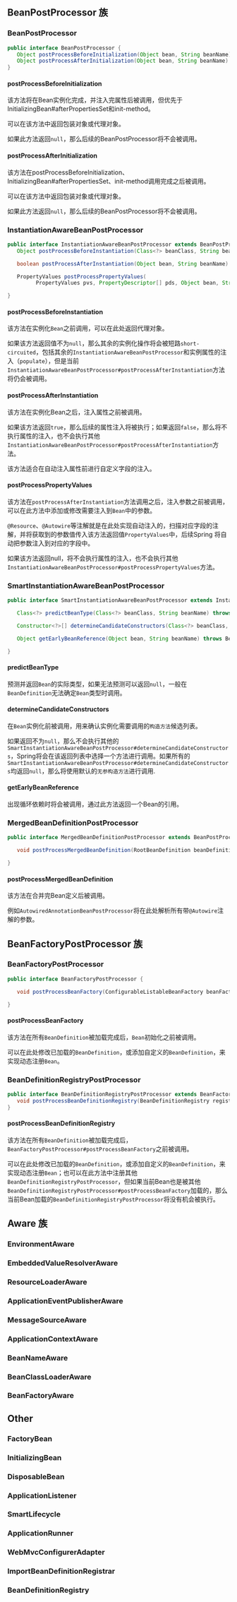 

## BeanPostProcessor 族

### BeanPostProcessor

```java
public interface BeanPostProcessor {
   Object postProcessBeforeInitialization(Object bean, String beanName) throws BeansException;
   Object postProcessAfterInitialization(Object bean, String beanName) throws BeansException;
}
```



#### postProcessBeforeInitialization

该方法将在Bean实例化完成，并注入完属性后被调用，但优先于InitializingBean#afterPropertiesSet和init-method。

可以在该方法中返回包装对象或代理对象。

如果此方法返回`null`，那么后续的BeanPostProcessor将不会被调用。

#### postProcessAfterInitialization

该方法在postProcessBeforeInitialization、InitializingBean#afterPropertiesSet、init-method调用完成之后被调用。

可以在该方法中返回包装对象或代理对象。

如果此方法返回`null`，那么后续的BeanPostProcessor将不会被调用。

### InstantiationAwareBeanPostProcessor

```java
public interface InstantiationAwareBeanPostProcessor extends BeanPostProcessor {
   Object postProcessBeforeInstantiation(Class<?> beanClass, String beanName) throws BeansException;

   boolean postProcessAfterInstantiation(Object bean, String beanName) throws BeansException;

   PropertyValues postProcessPropertyValues(
         PropertyValues pvs, PropertyDescriptor[] pds, Object bean, String beanName) throws BeansException;

}
```

#### postProcessBeforeInstantiation

该方法在实例化`Bean`之前调用，可以在此处返回代理对象。

如果该方法返回值不为`null`，那么其余的实例化操作将会被短路`short-circuited`，包括其余的`InstantiationAwareBeanPostProcessor`和实例属性的注入（`populate`），但是当前`InstantiationAwareBeanPostProcessor#postProcessAfterInstantiation`方法将仍会被调用。

#### postProcessAfterInstantiation

该方法在实例化Bean之后，注入属性之前被调用。

如果该方法返回`true`，那么后续的属性注入将被执行；如果返回`false`，那么将不执行属性的注入，也不会执行其他`InstantiationAwareBeanPostProcessor#postProcessAfterInstantiation`方法。

该方法适合在自动注入属性前进行自定义字段的注入。

#### postProcessPropertyValues

该方法在`postProcessAfterInstantiation`方法调用之后，注入参数之前被调用，可以在此方法中添加或修改需要注入到`Bean`中的参数。

`@Resource`、`@Autowire`等注解就是在此处实现自动注入的，扫描对应字段的注解，并将获取到的参数值传入该方法返回值`PropertyValues`中，后续Spring 将自动把参数注入到对应的字段中。

如果该方法返回null，将不会执行属性的注入，也不会执行其他`InstantiationAwareBeanPostProcessor#postProcessPropertyValues`方法。



### SmartInstantiationAwareBeanPostProcessor

```java
public interface SmartInstantiationAwareBeanPostProcessor extends InstantiationAwareBeanPostProcessor {

   Class<?> predictBeanType(Class<?> beanClass, String beanName) throws BeansException;

   Constructor<?>[] determineCandidateConstructors(Class<?> beanClass, String beanName) throws BeansException;

   Object getEarlyBeanReference(Object bean, String beanName) throws BeansException;

}
```

#### predictBeanType

预测并返回`Bean`的实际类型，如果无法预测可以返回`null`，一般在`BeanDefinition`无法确定`Bean`类型时调用。

#### determineCandidateConstructors

在`Bean`实例化前被调用，用来确认实例化需要调用的`构造方法`候选列表。

如果返回不为`null`，那么不会执行其他的`SmartInstantiationAwareBeanPostProcessor#determineCandidateConstructors`，Spring将会在该返回列表中选择一个方法进行调用。如果所有的`SmartInstantiationAwareBeanPostProcessor#determineCandidateConstructors`均返回`null`，那么将使用默认的`无参构造方法`进行调用.

#### getEarlyBeanReference

出现循环依赖时将会被调用，通过此方法返回一个Bean的引用。

### MergedBeanDefinitionPostProcessor

```java
public interface MergedBeanDefinitionPostProcessor extends BeanPostProcessor {

   void postProcessMergedBeanDefinition(RootBeanDefinition beanDefinition, Class<?> beanType, String beanName);

}
```



#### postProcessMergedBeanDefinition

该方法在合并完Bean定义后被调用。

例如`AutowiredAnnotationBeanPostProcessor`将在此处解析所有带`@Autowire`注解的参数。

## BeanFactoryPostProcessor 族

### BeanFactoryPostProcessor

```java
public interface BeanFactoryPostProcessor {

   void postProcessBeanFactory(ConfigurableListableBeanFactory beanFactory) throws BeansException;

}
```

#### postProcessBeanFactory

该方法在所有`BeanDefinition`被加载完成后，`Bean`初始化之前被调用。

可以在此处修改已加载的`BeanDefinition`，或添加自定义的`BeanDefinition`，来实现动态注册`Bean`。



### BeanDefinitionRegistryPostProcessor

```java
public interface BeanDefinitionRegistryPostProcessor extends BeanFactoryPostProcessor {
   void postProcessBeanDefinitionRegistry(BeanDefinitionRegistry registry) throws BeansException;
}
```



#### postProcessBeanDefinitionRegistry

该方法在所有`BeanDefinition`被加载完成后，`BeanFactoryPostProcessor#postProcessBeanFactory`之前被调用。

可以在此处修改已加载的`BeanDefinition`，或添加自定义的`BeanDefinition`，来实现动态注册`Bean`；也可以在此方法中注册其他`BeanDefinitionRegistryPostProcessor`，但如果当前Bean也是被其他`BeanDefinitionRegistryPostProcessor#postProcessBeanFactory`加载的，那么当前Bean加载的`BeanDefinitionRegistryPostProcessor`将没有机会被执行。



## Aware 族

### EnvironmentAware

### EmbeddedValueResolverAware

### ResourceLoaderAware

### ApplicationEventPublisherAware

### MessageSourceAware

### ApplicationContextAware



### BeanNameAware

### BeanClassLoaderAware

### BeanFactoryAware





## Other 

### FactoryBean

### InitializingBean

### DisposableBean

### ApplicationListener

### SmartLifecycle

### ApplicationRunner

### WebMvcConfigurerAdapter

### ImportBeanDefinitionRegistrar

### BeanDefinitionRegistry



